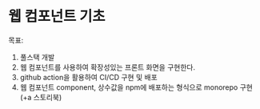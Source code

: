 # 웹 컴포넌트 기초
목표: 
1. 풀스택 개발
2. 웹 컴포넌트를 사용하여 확장성있는 프론트 화면을 구현한다.
3. github action을 활용하여 CI/CD 구현 및 배포
4. 웹 컴포넌트 component, 상수값을 npm에 배포하는 형식으로 monorepo 구현 (+a 스토리북)